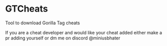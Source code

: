 # GTCheats

Tool to download Gorilla Tag cheats 



If you are a cheat developer and would like your cheat added either make a pr adding yourself or dm me on discord @miniusbhater
